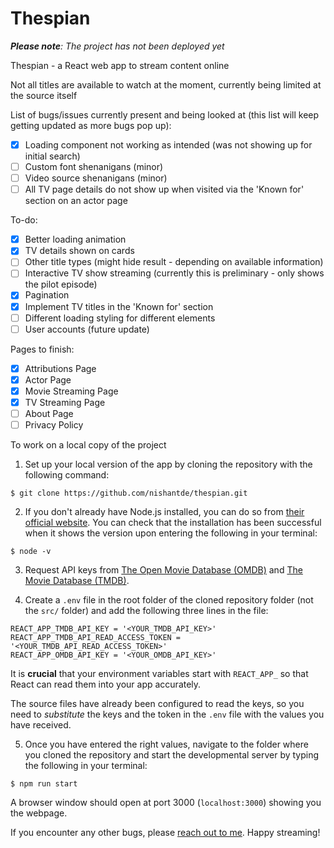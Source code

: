 # Thespian

***Please note**: The project has not been deployed yet*

Thespian - a React web app to stream content online

Not all titles are available to watch at the moment, currently being limited at the source itself

List of bugs/issues currently present and being looked at (this list will keep getting updated as more bugs pop up):
- [x] Loading component not working as intended (was not showing up for initial search)
- [ ] Custom font shenanigans (minor)
- [ ] Video source shenanigans (minor)
- [ ] All TV page details do not show up when visited via the 'Known for' section on an actor page

To-do:
- [x] Better loading animation
- [x] TV details shown on cards
- [ ] Other title types (might hide result - depending on available information)
- [ ] Interactive TV show streaming (currently this is preliminary - only shows the pilot episode)
- [x] Pagination
- [x] Implement TV titles in the 'Known for' section
- [ ] Different loading styling for different elements
- [ ] User accounts (future update)

Pages to finish:
- [x] Attributions Page
- [x] Actor Page
- [x] Movie Streaming Page
- [x] TV Streaming Page
- [ ] About Page
- [ ] Privacy Policy

To work on a local copy of the project 

1. Set up your local version of the app by cloning the repository with the following command:

```
$ git clone https://github.com/nishantde/thespian.git
```

2. If you don't already have Node.js installed, you can do so from [their official website](https://nodejs.org/en/learn/getting-started/how-to-install-nodejs). You can check that the installation has been successful when it shows the version upon entering the following in your terminal:

```
$ node -v
```

3. Request API keys from [The Open Movie Database (OMDB)](https://www.omdbapi.com/) and [The Movie Database (TMDB)](https://www.themoviedb.org/).

4. Create a ```.env``` file in the root folder of the cloned repository folder (not the ```src/``` folder) and add the following three lines in the file:

```
REACT_APP_TMDB_API_KEY = '<YOUR_TMDB_API_KEY>'
REACT_APP_TMDB_API_READ_ACCESS_TOKEN = '<YOUR_TMDB_API_READ_ACCESS_TOKEN>'
REACT_APP_OMDB_API_KEY = '<YOUR_OMDB_API_KEY>'
```

It is **crucial** that your environment variables start with ```REACT_APP_``` so that React can read them into your app accurately.

The source files have already been configured to read the keys, so you need to *substitute* the keys and the token in the ```.env``` file with the values you have received.

5. Once you have entered the right values, navigate to the folder where you cloned the repository and start the developmental server by typing the following in your terminal:

```
$ npm run start
```

A browser window should open at port 3000 (```localhost:3000```) showing you the webpage.

If you encounter any other bugs, please [reach out to me](https://nishant.work/contact-me). Happy streaming!